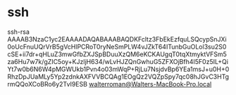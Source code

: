 # ssh

ssh-rsa AAAAB3NzaC1yc2EAAAADAQABAAABAQDKFcltz3FbEkEzfquLSQcypSnJXi0oUcFnuUQrVrB5gVcHlPCRoT0ryNeSmPLW4vJZkT64ITunbGuOLol3su2S0cSE+ii7dr+qHLuZ3mwGfbZXJSpBDuuXzQM6eKCKAUgqT0tqXtmyktVFSm5za6Hu7w7k/gZIC5oy+KJzljH634/wLvHJZQnGwhuG5ZFXOjBfh4I5F0z5IL+QiYt7w0b6N6W4pMGWUkb1Pvn4o03mWqP+RjLu7NsjdvBp6YEa1msJ+u0H+0RhzDpJUaMLy5Yp2zdnkAXFVVBCQAg1EOgQz2VQZpSpy7qc08hJGvC3HTgrmQQoXCoBRo6y2TvI9ESB walterroman@Walters-MacBook-Pro.local

